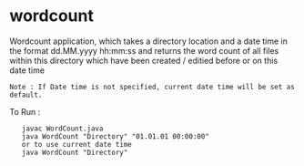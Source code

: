 # wordcount

<html>
<p> Wordcount application, which takes a directory location and a date time in the format dd.MM.yyyy hh:mm:ss
     and returns the word count of all files within this directory which have been created / editied before or on this date time
     
    Note : If Date time is not specified, current date time will be set as default.
     
To Run :
    
       javac WordCount.java
       java WordCount "Directory" "01.01.01 00:00:00"
       or to use current date time
       java WordCount "Directory"
     

